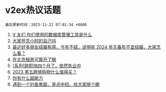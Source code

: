 # v2ex热议话题

`最后更新时间：2023-11-21 07:01:34 +0800`

1. [V 友们 你们使用的数据库管理工具是什么](https://www.v2ex.com/t/993341)
1. [大家怀念小时的自己吗](https://www.v2ex.com/t/993348)
1. [最近好多朋友结婚有感，今年不结，说明年 2024 年无春年不宜结婚，大家怎么看？](https://www.v2ex.com/t/993343)
1. [在北京租房可算开了眼](https://www.v2ex.com/t/993330)
1. [[系列]辞职快四个月了，依然失业中](https://www.v2ex.com/t/993350)
1. [2023 黑五跨境购物什么值得买？](https://www.v2ex.com/t/993346)
1. [你有什么超能力](https://www.v2ex.com/t/993532)
1. [遇到一个钓鱼套路，差点中招，给大家提个醒](https://www.v2ex.com/t/993347)

